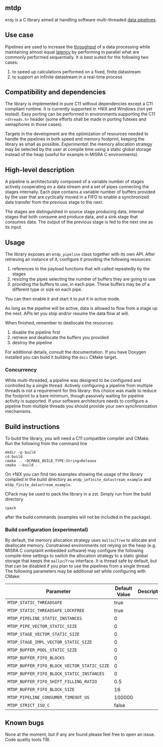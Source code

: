 mtdp
----

`mtdp` is a C library aimed at handling software multi-threaded [data pipelines](https://en.wikipedia.org/wiki/Pipeline_(computing)).

## Use case

Pipelines are used to increase the [throughput](https://en.wikipedia.org/wiki/Network_throughput) of a data processing while maintaining almost equal [latency](https://en.wikipedia.org/wiki/Latency_(engineering)) by performing in parallel what are commonly performed sequentially. It is best suited for the following two cases:
1. to speed up calculations performed on a fixed, finite datastream
2. to support an infinite datastream in a real-time process

## Compatibility and dependencies
The library is implemented in pure C11 without dependencies except a C11 compliant runtime. It is currently supported in *NIX and Windows (not yet tested). Easy porting can be performed in environments supporting the C11 `<threads.h>` header (some efforts shall be made in porting futexes and semaphores in those cases).

Targets in the development are the optimization of resources needed to handle the pipelines in both speed and memory footprint, keeping the library as small as possible. 
_Experimental_: the memory allocation strategy may be selected by the user at compile time using a static global storage instead of the heap (useful for example in MISRA C environments).

## High-level description

A pipeline is architecturally composed of a variable number of stages actively cooperating on a data stream and a set of pipes connecting the stages internally. Each pipe contains a variable number of buffers provided by the user that are cyclically moved in a FIFO to enable a synchronized data transfer from the previous stage to the next.

The stages are distinguished in source stage producing data, internal stages that both consume and produce data, and a sink stage that consumes data. The output of the previous stage is fed to the next one as its input.

## Usage
The library exposes an `mtdp_pipeline` class together with its own API. After retrieving an instance of it, configure it providing the following resources:
1. references to the payload functions that will called repeatedly by the stages
2. resizing the pipes selecting the number of buffers they are going to use
3. providing the buffers to use, in each pipe. These buffers may be of a different type or size on each pipe.

You can then enable it and start it to put it in active mode.

As long as the pipeline will be active, data is allowed to flow from a stage up the next. APIs let you stop and/or resume the data flow at will.

When finished, remember to deallocate the resources:
1. disable the pipeline first
2. retrieve and deallocate the buffers you provided
3. destroy the pipeline

For additional details, consult the documentation. If you have Doxygen installed you can build it building the `docs` CMake target.


### Concurrency
While multi-threaded, a pipeline was designed to be configured and controlled by a single thread. Actively configuring a pipeline from multiple threads is not a requirement for this library: this choice was made to reduce the footprint to a bare minimum, though passively waiting for pipeline activity is supported. If your software architecture needs to configure a pipeline from multiple threads you should provide your own synchronization mechanisms.

## Build instructions
To build the library, you will need a C11 compatible compiler and CMake. Run the following from the command line

```
mkdir -p build
cd build
cmake .. -DCMAKE_BUILD_TYPE:String=Release
cmake --build . 
```

On *NIX you can find two examples showing the usage of the library compiled in the build directory as `mtdp_infinite_datastream_example` and `mtdp_finite_datastream_example`.

CPack may be used to pack the library in a zst. Simply run from the build directory

```
cpack
```

after the build commands (examples will not be included in the package).

### Build configuration (experimental)
By default, the memory allocation strategy uses `malloc`/`free` to allocate and deallocate memory. Constrained environments not relying on the heap (e.g. MISRA C complaint embedded software) may configure the following compile-time settings to switch the allocation strategy to a static global storage that keeps the `malloc`/`free` interface. It is thread safe by default, but that can be disabled if you plan to use the pipelines from a single thread.
The following parameters may be additional set while configuring with CMake:  

|Parameter|Default Value|Description
|-----|----|----|
|`MTDP_STATIC_THREADSAFE`                       | true    |    |
|`MTDP_STATIC_THREADSAFE_LOCKFREE`              | true    |    |
|`MTDP_PIPELINE_STATIC_INSTANCES`               | 0       |    |
|`MTDP_PIPE_VECTOR_STATIC_SIZE`                 | 0       |    |
|`MTDP_STAGE_VECTOR_STATIC_SIZE`                | 0       |    |
|`MTDP_STAGE_IMPL_VECTOR_STATIC_SIZE`           | 0       |    |
|`MTDP_BUFFER_POOL_STATIC_SIZE`                 | 0       |    |
|`MTDP_BUFFER_FIFO_BLOCKS`                      | 0       |    |
|`MTDP_BUFFER_FIFO_BLOCK_VECTOR_STATIC_SIZE`    | 0       |    |
|`MTDP_BUFFER_FIFO_BLOCK_STATIC_INSTANCES`      | 0       |    |
|`MTDP_BUFFER_FIFO_SHIFT_FILLING_RATIO`         | 0.5     |    |
|`MTDP_BUFFER_FIFO_BLOCK_SIZE`                  | 16      |    |
|`MTDP_PIPELINE_CONSUMER_TIMEOUT_US`            | 100000  |    |
|`MTDP_STRICT_ISO_C`                            | false    |    |

## Known bugs
None at the moment, but if any are found please feel free to open an issue. Code quality tools TBI.
